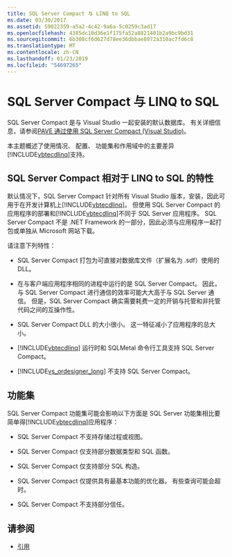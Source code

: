 ```yaml
---
title: SQL Server Compact 与 LINQ to SQL
ms.date: 03/30/2017
ms.assetid: 59022359-a5a2-4c42-9a6a-5c0259c3ad17
ms.openlocfilehash: 4385dc10d36e1f175fa52a8821401b2a9bc9bd31
ms.sourcegitcommit: 6b308cf6d627d78ee36dbbae8972a310ac7fd6c8
ms.translationtype: MT
ms.contentlocale: zh-CN
ms.lasthandoff: 01/23/2019
ms.locfileid: "54697265"
---
```

# <a name="sql-server-compact-and-linq-to-sql"></a>SQL Server Compact 与 LINQ to SQL
SQL Server Compact 是与 Visual Studio 一起安装的默认数据库。 有关详细信息，请参阅[PAVE 通过使用 SQL Server Compact (Visual Studio)](https://msdn.microsoft.com/library/13320dd1-94e5-4077-bf76-8df253695ccc)。  
  
 本主题概述了使用情况、 配置、 功能集和作用域中的主要差异[!INCLUDE[vbtecdlinq](../../../../../../includes/vbtecdlinq-md.md)]支持。  
  
## <a name="characteristics-of-sql-server-compact-in-relation-to-linq-to-sql"></a>SQL Server Compact 相对于 LINQ to SQL 的特性  
 默认情况下，SQL Server Compact 针对所有 Visual Studio 版本，安装，因此可用于在开发计算机上[!INCLUDE[vbtecdlinq](../../../../../../includes/vbtecdlinq-md.md)]。 但使用 SQL Server Compact 的应用程序的部署和[!INCLUDE[vbtecdlinq](../../../../../../includes/vbtecdlinq-md.md)]不同于 SQL Server 应用程序。 SQL Server Compact 不是 .NET Framework 的一部分，因此必须与应用程序一起打包或单独从 Microsoft 网站下载。  
  
 请注意下列特性：  
  
-   SQL Server Compact 打包为可直接对数据库文件（扩展名为 .sdf）使用的 DLL。  
  
-   在与客户端应用程序相同的进程中运行的是 SQL Server Compact。 因此，与 SQL Server Compact 进行通信的效率可能大大高于与 SQL Server 通信。 但是，SQL Server Compact 确实需要耗费一定的开销与托管和非托管代码之间的互操作性。  
  
-   SQL Server Compact DLL 的大小很小。 这一特征减小了应用程序的总大小。  
  
-   [!INCLUDE[vbtecdlinq](../../../../../../includes/vbtecdlinq-md.md)] 运行时和 SQLMetal 命令行工具支持 SQL Server Compact。  
  
-   [!INCLUDE[vs_ordesigner_long](../../../../../../includes/vs-ordesigner-long-md.md)] 不支持 SQL Server Compact。  
  
## <a name="feature-set"></a>功能集  
 SQL Server Compact 功能集可能会影响以下方面是 SQL Server 功能集相比要简单得[!INCLUDE[vbtecdlinq](../../../../../../includes/vbtecdlinq-md.md)]应用程序：  
  
-   SQL Server Compact 不支持存储过程或视图。  
  
-   SQL Server Compact 仅支持部分数据类型和 SQL 函数。  
  
-   SQL Server Compact 仅支持部分 SQL 构造。  
  
-   SQL Server Compact 仅提供具有最基本功能的优化器。 有些查询可能会超时。  
  
-   SQL Server Compact 不支持部分信任。  
  
## <a name="see-also"></a>请参阅
- [引用](../../../../../../docs/framework/data/adonet/sql/linq/reference.md)
